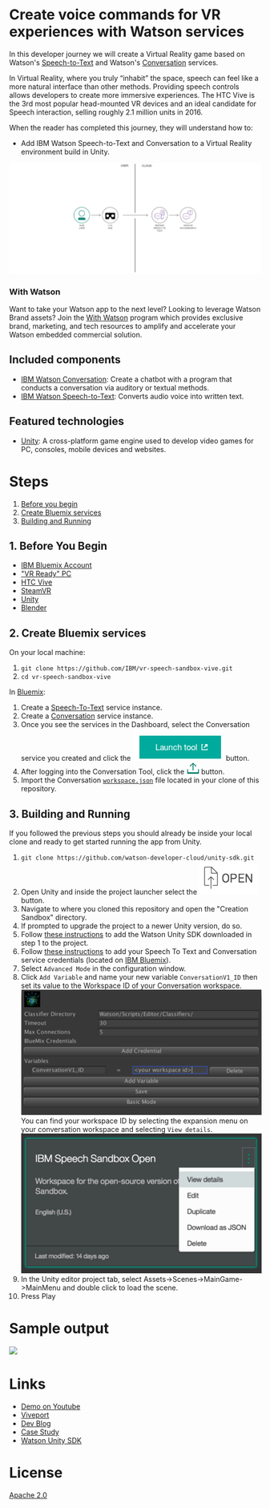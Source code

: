 # Create voice commands for VR experiences with Watson services

In this developer journey we will create a Virtual Reality game based on Watson's [Speech-to-Text](https://www.ibm.com/watson/developercloud/speech-to-text.html) and Watson's [Conversation](https://www.ibm.com/watson/developercloud/conversation.html) services.

In Virtual Reality, where you truly “inhabit” the space, speech can feel like a more natural interface than other methods. Providing speech controls allows developers to create more immersive experiences. The HTC Vive is the 3rd most popular head-mounted VR devices and an ideal candidate for Speech interaction, selling roughly 2.1 million units in 2016.

When the reader has completed this journey, they will understand how to:

* Add IBM Watson Speech-to-Text and Conversation to a Virtual Reality environment build in Unity.

![](doc/source/images/architecture.png)

### With Watson

Want to take your Watson app to the next level? Looking to leverage Watson Brand assets? Join the [With Watson](https://www.ibm.com/watson/with-watson) program which provides exclusive brand, marketing, and tech resources to amplify and accelerate your Watson embedded commercial solution.

## Included components

* [IBM Watson Conversation](https://www.ibm.com/watson/developercloud/conversation.html): Create a chatbot with a program that conducts a conversation via auditory or textual methods.
* [IBM Watson Speech-to-Text](https://www.ibm.com/watson/developercloud/speech-to-text.html): Converts audio voice into written text.

## Featured technologies

* [Unity](https://unity3d.com/): A cross-platform game engine used to develop video games for PC, consoles, mobile devices and websites.

# Steps

1. [Before you begin](#1-before-you-begin)
2. [Create Bluemix services](#2-create-bluemix-services)
3. [Building and Running](#3-building-and-running)

## 1. Before You Begin

* [IBM Bluemix Account](http://ibm.biz/Bdimr6)
* ["VR Ready" PC](https://www.vive.com/us/ready/)
* [HTC Vive](https://www.vive.com/us/product/)
* [SteamVR](http://store.steampowered.com/steamvr)
* [Unity](https://unity3d.com/get-unity/download)
* [Blender](https://www.blender.org/)

## 2. Create Bluemix services

On your local machine:
1. `git clone https://github.com/IBM/vr-speech-sandbox-vive.git`
2. `cd vr-speech-sandbox-vive`

In [Bluemix](https://console.ng.bluemix.net/):

1. Create a [Speech-To-Text](https://console.ng.bluemix.net/catalog/speech-to-text/) service instance.
2. Create a [Conversation](https://console.ng.bluemix.net/catalog/services/conversation/) service instance.
3. Once you see the services in the Dashboard, select the Conversation service you created and click the !["Launch Tool"](/doc/source/images/workspace_launch.png?raw=true) button.
4. After logging into the Conversation Tool, click the !["Import"](/doc/source/images/import_icon.png?raw=true) button.
5. Import the Conversation [`workspace.json`](data/workspace.json) file located in your clone of this repository.

## 3. Building and Running

If you followed the previous steps you should already be inside your local clone and ready to get started running the app from Unity.

1. `git clone https://github.com/watson-developer-cloud/unity-sdk.git`
2. Open Unity and inside the project launcher select the ![Open](doc/source/images/unity_open.png?raw=true) button.
3. Navigate to where you cloned this repository and open the "Creation Sandbox" directory.
4. If prompted to upgrade the project to a newer Unity version, do so.
5. Follow [these instructions](https://github.com/watson-developer-cloud/unity-sdk#getting-the-watson-sdk-and-adding-it-to-unity) to add the Watson Unity SDK downloaded in step 1 to the project.
6. Follow [these instructions](https://github.com/watson-developer-cloud/unity-sdk#configuring-your-service-credentials) to add your Speech To Text and Conversation service credentials (located on [IBM Bluemix](https://console.ng.bluemix.net/)).
7. Select `Advanced Mode` in the configuration window.
8. Click `Add Variable` and name your new variable `ConversationV1_ID` then set its value to the Workspace ID of your Conversation workspace.
    ![Variable Configuration Example](doc/source/images/add_variable.png?raw=true)
 You can find your workspace ID by selecting the expansion menu on your conversation workspace and selecting `View details`.
    ![View Details Location](doc/source/images/workspace_details.png?raw=true)
9. In the Unity editor project tab, select Assets->Scenes->MainGame->MainMenu and double click to load the scene.
10. Press Play

# Sample output

[![](http://img.youtube.com/vi/FlMvLDw6cYc/0.jpg)](http://www.youtube.com/watch?v=FlMvLDw6cYc)

# Links

* [Demo on Youtube](http://www.youtube.com/watch?v=FlMvLDw6cYc)
* [Viveport](https://www.viveport.com/apps/bbde0cff-98c1-4117-acd8-e808ded515ca)
* [Dev Blog](https://www.ibm.com/innovation/milab/watson-speech-virtual-reality-unity/)
* [Case Study](https://www.ibm.com/innovation/milab/work/speech-sandbox/)
* [Watson Unity SDK](https://github.com/watson-developer-cloud/unity-sdk)

# License

[Apache 2.0](LICENSE)
